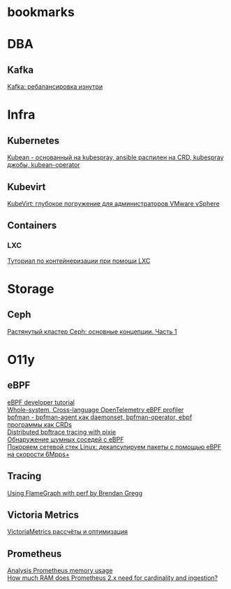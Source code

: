 # bookmarks
# DBA
## Kafka
[Kafka: ребалансировка изнутри](https://habr.com/ru/companies/ozontech/articles/910568/) <br>
# Infra
## Kubernetes
[Kubean - основанный на kubespray, ansible распилен на CRD, kubespray джобы, kubean-operator](https://kubean-io.github.io/kubean/en/)
## Kubevirt
[KubeVirt: глубокое погружение для администраторов VMware vSphere](https://habr.com/ru/companies/flant/articles/915942/) <br>
## Containers
### LXC
[Туториал по контейнеризации при помощи LXC](https://eax.me/lxc/) <br>
# Storage
## Ceph
[Растянутый кластер Ceph: основные концепции. Часть 1](https://habr.com/ru/companies/runity/articles/921288/) <br>
# O11y
## eBPF
[eBPF developer tutorial](https://github.com/eunomia-bpf/bpf-developer-tutorial/tree/main) <br>
[Whole-system, Cross-language OpenTelemetry eBPF profiler](https://github.com/open-telemetry/opentelemetry-ebpf-profiler) <br>
[bpfman - bpfman-agent как daemonset, bpfman-operator, ebpf программы как CRDs](https://bpfman.io/v0.5.4/quick-start/) <br>
[Distributed bpftrace tracing with pixie](https://blog.px.dev/distributed-bpftrace/) <br>
[Обнаружение шумных соседей с eBPF](https://habr.com/ru/companies/wunderfund/articles/859978/) <br>
[Покоряем сетевой стек Linux: декапсулируем пакеты с помощью eBPF на скорости 6Mpps+](https://habr.com/ru/companies/selectel/articles/901186/) <br>
## Tracing
[Using FlameGraph with perf by Brendan Gregg](https://github.com/brendangregg/FlameGraph) <br>
## Victoria Metrics
[VictoriaMetrics рассчёты и оптимизация](https://habr.com/ru/companies/t2/articles/922168/) <br>
## Prometheus
[Analysis Prometheus memory usage](https://www.robustperception.io/analysing-prometheus-memory-usage/) <br>
[How much RAM does Prometheus 2.x need for cardinality and ingestion?](https://www.robustperception.io/how-much-ram-does-prometheus-2-x-need-for-cardinality-and-ingestion/) <br>

